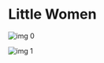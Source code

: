 # Little Women

![img 0](https://i.imgur.com/6XGLPMR.jpg)

![img 1](https://i.imgur.com/gqicKPW.png)

